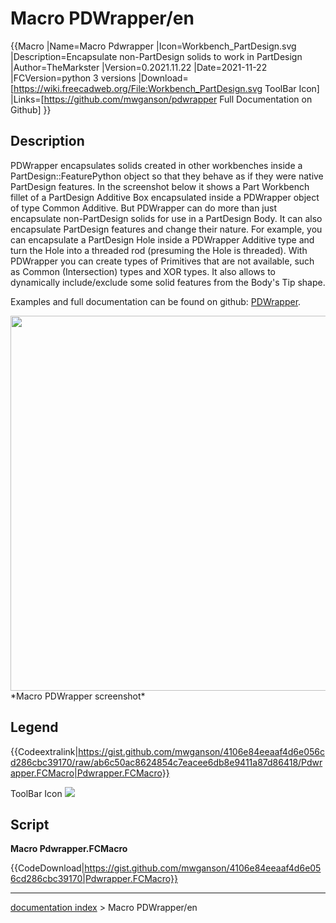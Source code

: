 # Macro PDWrapper/en
{{Macro
|Name=Macro Pdwrapper
|Icon=Workbench_PartDesign.svg
|Description=Encapsulate non-PartDesign solids to work in PartDesign
|Author=TheMarkster
|Version=0.2021.11.22
|Date=2021-11-22
|FCVersion=python 3 versions
|Download=[https://wiki.freecadweb.org/File:Workbench_PartDesign.svg ToolBar Icon]
|Links=[https://github.com/mwganson/pdwrapper Full Documentation on Github]
}}

## Description

PDWrapper encapsulates solids created in other workbenches inside a PartDesign::FeaturePython object so that they behave as if they were native PartDesign features. In the screenshot below it shows a Part Workbench fillet of a PartDesign Additive Box encapsulated inside a PDWrapper object of type Common Additive. But PDWrapper can do more than just encapsulate non-PartDesign solids for use in a PartDesign Body. It can also encapsulate PartDesign features and change their nature. For example, you can encapsulate a PartDesign Hole inside a PDWrapper Additive type and turn the Hole into a threaded rod (presuming the Hole is threaded). With PDWrapper you can create types of Primitives that are not available, such as Common (Intersection) types and XOR types. It also allows to dynamically include/exclude some solid features from the Body\'s Tip shape.

Examples and full documentation can be found on github: [PDWrapper](https://github.com/mwganson/pdwrapper).

<img alt="" src=images/Pdwrapper_scr.png  style="width:600px;"> 
*Macro PDWrapper screenshot‎*

## Legend


{{Codeextralink|https://gist.github.com/mwganson/4106e84eeaaf4d6e056cd286cbc39170/raw/ab6c50ac8624854c7eacee6db8e9411a87d86418/Pdwrapper.FCMacro|Pdwrapper.FCMacro}}

ToolBar Icon ![](images/Workbench_PartDesign.svg )

## Script

**Macro Pdwrapper.FCMacro**


{{CodeDownload|https://gist.github.com/mwganson/4106e84eeaaf4d6e056cd286cbc39170|Pdwrapper.FCMacro}}

---
[documentation index](../README.md) > Macro PDWrapper/en
